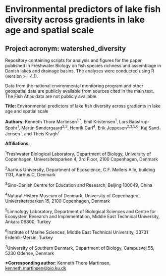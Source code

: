 # Environmental predictors of lake fish diversity across gradients in lake age and spatial scale

## Project acronym: watershed_diversity

Repository containing scripts for analysis and figures for the paper published in Freshwater Biology on fish species richness and assemblage in Danish lakes and drainage basins. The analyses were conducted using R (version >= 4.1).

Data from the national environmental monitoring program and other geospatial data are publicly available from sources cited in the main text. The Fish Atlas data are not publicly available.

**Title:** Environmental predictors of lake fish diversity across gradients in lake age and spatial scale

**Authors:** Kenneth Thorø Martinsen<sup>1,\*</sup>, Emil Kristensen<sup>1</sup>, Lars Baastrup-Spohr<sup>1</sup>, Martin Søndergaard<sup>2,3</sup>, Henrik Carl<sup>4</sup>, Erik Jeppesen<sup>2,3,5,6</sup>, Kaj Sand-Jensen<sup>1</sup>, and Theis Kragh<sup>7</sup>

**Affiliations:**

<sup>1</sup>Freshwater Biological Laboratory, Department of Biology, University of Copenhagen, Universitetsparken 4, 3rd Floor, 2100 Copenhagen, Denmark

<sup>2</sup>Aarhus University, Department of Ecoscience, C.F. Møllers Alle, building 1131, Aarhus C, Denmark

<sup>3</sup>Sino-Danish Centre for Education and Research, Beijing 100049, China

<sup>4</sup>Natural History Museum of Denmark, University of Copenhagen, Universitetsparken 15, 2100 Copenhagen, Denmark

<sup>5</sup>Limnology Laboratory, Department of Biological Sciences and Centre for Ecosystem Research and Implementation, Middle East Technical University, Ankara 06800, Turkey

<sup>6</sup>Institute of Marine Sciences, Middle East Technical University, 33731 Erdemli-Mersin, Turkey

<sup>7</sup>University of Southern Denmark, Department of Biology, Campusvej 55, 5230 Odense, Denmark

**\*Corresponding author**: Kenneth Thorø Martinsen, [kenneth.martinsen\@bio.ku.dk](mailto:kenneth.martinsen@bio.ku.dk)
